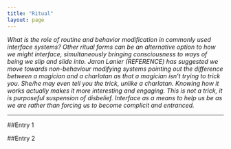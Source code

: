 ```yaml
---
title: "Ritual"
layout: page
---
```


_What is the role of routine and behavior modification in commonly used interface systems? Other ritual forms can be an alternative option to how we might interface, simultaneously bringing consciousness to ways of being we slip and slide into. Jaron Lanier (REFERENCE) has suggested we move towards non-behaviour modifying systems pointing out the difference between a magician and a charlatan as that a magician isn’t trying to trick you. She/he may even tell you the trick, unlike a charlatan. Knowing how it works actually makes it more interesting and engaging. This is not a trick, it is purposeful suspension of disbelief. Interface as a means to help us be as we are rather than forcing us to become complicit and entranced._


-------------------------

##Entry 1

##Entry 2
